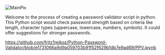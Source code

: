 ![MainPix](https://github.com/fritz1reikoz/Python-Password-Validator/assets/55414490/9ceaff8f-cf39-4ccf-abc7-c2b5a4e90a43)

Welcome to the process of creating a password validator script in python. 
This Python script would check password strength based on criteria like length, character types (uppercase, lowercase, numbers, symbols).
It could offer suggestions for stronger passwords.


https://github.com/fritz1reikoz/Python-Password-Validator/blob/e1731066a9d9a059703b91f52f629b1db7e9ad69/PPV.ipynb
